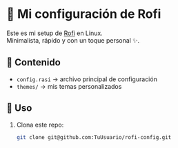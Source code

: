 # 🌸 Mi configuración de Rofi

Este es mi setup de [Rofi](https://github.com/davatorium/rofi) en Linux.  
Minimalista, rápido y con un toque personal ✨.

## 📂 Contenido
- `config.rasi` → archivo principal de configuración
- `themes/` → mis temas personalizados

## 🚀 Uso
1. Clona este repo:
   ```bash
   git clone git@github.com:TuUsuario/rofi-config.git
